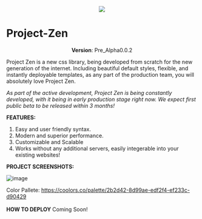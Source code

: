 <p align="center">
  <img src="https://i.postimg.cc/kM26F0HT/image.png"/>
</p>

# Project-Zen
<p align="center">
  <b>Version</b>: Pre_Alpha0.0.2
</p>


Project Zen is a new css library, being developed from scratch for the new generation of the internet.
Including beautiful default styles, flexible, and instantly deployable templates, as any part of the production team, you will absolutely love Project Zen.

*As part of the active development, Project Zen is being constantly developed, with it being in early production stage right now. We expect first public beta to be released within 3 months!*

**FEATURES:**

 1. Easy and user friendly syntax.
 2. Modern and superior performance.
 3. Customizable and Scalable
 4. Works without any additional servers, easily integerable into your existing websites!

**PROJECT SCREENSHOTS:**

![image](https://user-images.githubusercontent.com/101040789/191004443-86b7398b-2cb0-4e6b-a962-14b76686dc57.png)

Color Pallete: https://coolors.co/palette/2b2d42-8d99ae-edf2f4-ef233c-d90429
<br><br>
**HOW TO DEPLOY**
Coming Soon!
